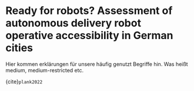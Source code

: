 # Ready for robots? Assessment of autonomous delivery robot operative accessibility in German cities

Hier kommen erklärungen für unsere häufig genutzt Begriffe hin.
Was heißt medium, medium-restricted etc.

{cite}`plank2022`
